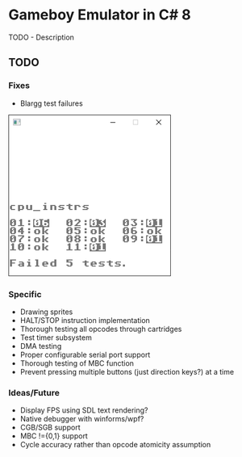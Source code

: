 # Gameboy Emulator in C# 8

TODO - Description

## TODO

### Fixes

- Blargg test failures

![Blargg CPU Instr Failures](./blargg_cpu_instr_output.png)

### Specific

- Drawing sprites
- HALT/STOP instruction implementation
- Thorough testing all opcodes through cartridges
- Test timer subsystem
- DMA testing
- Proper configurable serial port support
- Thorough testing of MBC function
- Prevent pressing multiple buttons (just direction keys?) at a time

### Ideas/Future

- Display FPS using SDL text rendering?
- Native debugger with winforms/wpf?
- CGB/SGB support
- MBC !={0,1} support
- Cycle accuracy rather than opcode atomicity assumption